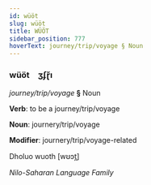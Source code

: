 ```yaml
---
id: wüöt
slug: wüöt
title: WÜÖT
sidebar_position: 777
hoverText: journey/trip/voyage § Noun
---
```


### wüöt&emsp;<span kind="abugida">ʒʄɽ̆ı</span>

*journey/trip/voyage* **§** Noun

**Verb**: to be a journey/trip/voyage

**Noun**: journery/trip/voyage

**Modifier**: journery/trip/voyage-related

Dholuo wuoth [wʊɔt̪]

*Nilo-Saharan Language Family*